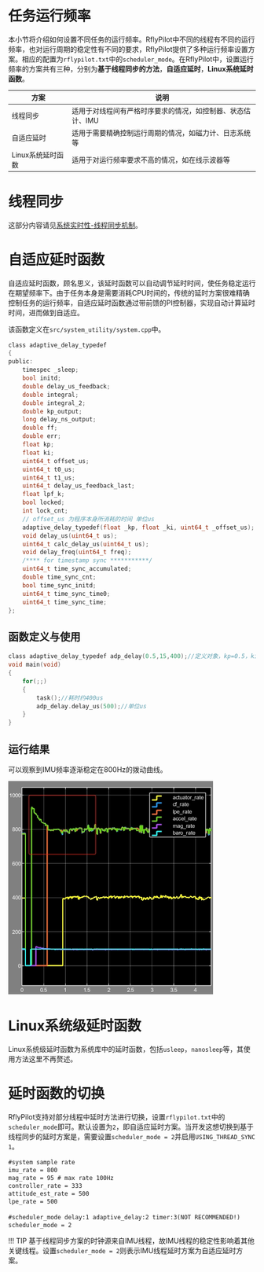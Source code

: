 # 任务运行频率
本小节将介绍如何设置不同任务的运行频率。RflyPilot中不同的线程有不同的运行频率，也对运行周期的稳定性有不同的要求，RflyPilot提供了多种运行频率设置方案。相应的配置为``rflypilot.txt``中的``scheduler_mode``。在RflyPilot中，设置运行频率的方案共有三种，分别为**基于线程同步的方法**，**自适应延时**，**Linux系统延时函数**。

|方案|说明|
|---|---|
|线程同步|适用于对线程间有严格时序要求的情况，如控制器、状态估计、IMU|
|自适应延时|适用于需要精确控制运行周期的情况，如磁力计、日志系统等|
|Linux系统延时函数|适用于对运行频率要求不高的情况，如在线示波器等|

# 线程同步

这部分内容请见[系统实时性-线程同步机制](realtime.md)。

# 自适应延时函数
自适应延时函数，顾名思义，该延时函数可以自动调节延时时间，使任务稳定运行在期望频率下。由于任务本身是需要消耗CPU时间的，传统的延时方案很难精确控制任务的运行频率，自适应延时函数通过带前馈的PI控制器，实现自动计算延时时间，进而做到自适应。

该函数定义在``src/system_utility/system.cpp``中。
```C
class adaptive_delay_typedef
{
public:
    timespec _sleep;
    bool initd; 
    double delay_us_feedback;
	double integral;
	double integral_2;
	double kp_output;
	long delay_ns_output; 
	double ff;
	double err;
	float kp;
	float ki;
	uint64_t offset_us;
	uint64_t t0_us;
	uint64_t t1_us;
	uint64_t delay_us_feedback_last;
	float lpf_k;
	bool locked;
	int lock_cnt;
	// offset_us 为程序本身所消耗的时间 单位us
	adaptive_delay_typedef(float _kp, float _ki, uint64_t _offset_us);
	void delay_us(uint64_t us);
	uint64_t calc_delay_us(uint64_t us);
	void delay_freq(uint64_t freq);
	/**** for timestamp sync ***********/
	uint64_t time_sync_accumulated;
	double time_sync_cnt;
	bool time_sync_initd;
	uint64_t time_sync_time0;
	uint64_t time_sync_time;
};
```

## 函数定义与使用
```C
class adaptive_delay_typedef adp_delay(0.5,15,400);//定义对象，kp=0.5，ki=15，offset=400us
void main(void)
{
    for(;;)
    {
        task();//耗时约400us
        adp_delay.delay_us(500);//单位us
    }
}
```
## 运行结果
可以观察到IMU频率逐渐稳定在800Hz的拨动曲线。

![](img/adp_delay.jpg)

# Linux系统级延时函数

Linux系统级延时函数为系统库中的延时函数，包括``usleep``，``nanosleep``等，其使用方法这里不再赘述。

# 延时函数的切换
RflyPilot支持对部分线程中延时方法进行切换，设置``rflypilot.txt``中的``scheduler_mode``即可。默认设置为``2``，即自适应延时方案。当开发这想切换到基于线程同步的延时方案是，需要设置``scheduler_mode = 2``并启用``USING_THREAD_SYNC 1``。
```
#system sample rate
imu_rate = 800 
mag_rate = 95 # max rate 100Hz
controller_rate = 333
attitude_est_rate = 500
lpe_rate = 500

#scheduler_mode delay:1 adaptive_delay:2 timer:3(NOT RECOMMENDED!)
scheduler_mode = 2 
```

!!! TIP
    基于线程同步方案的时钟源来自IMU线程，故IMU线程的稳定性影响着其他关键线程。设置``scheduler_mode = 2``则表示IMU线程延时方案为自适应延时方案。